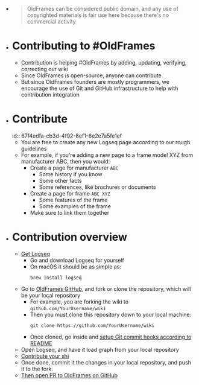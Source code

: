 - > OldFrames can be considered public domain, and any use of copyrighted materials is fair use here because there's no commercial activity
- # Contributing to #OldFrames
	- Contribution is helping #OldFrames by adding, updating, verifying, correcting our wiki
	- Since OldFrames is open-source, anyone can contribute
	- But since OldFrames founders are mostly programmers, we encourage the use of Git and GitHub infrastructure to help with contribution integration
- # Contribute
  id:: 67f4edfa-cb3d-4f92-8ef1-6e2e7a5fe1ef
	- You are free to create any new Logseq page according to our rough guidelines
	- For example, if you're adding a new page to a frame model XYZ from manufacturer ABC, then you would:
		- Create a page for manufacturer `ABC`
			- Some history if you know
			- Some other facts
			- Some references, like brochures or documents
		- Create a page for frame `ABC XYZ`
			- Some features of the frame
			- Some examples of the frame
		- Make sure to link them together
- # Contribution overview
	- [Get Logseq](https://logseq.com)
		- Go and download Logseq for yourself
		- On macOS it should be as simple as:
		  ```shell
		  brew install logseq
		  ```
	- Go to [OldFrames GitHub](https://github.com/OldFrames/wiki), and fork or clone the repository, which will be your local repository
		- For example, you are forking the wiki to `github.com/YourUsername/wiki`
		- Then you must clone this repository down to your local machine:
		  ```shell
		  git clone https://github.com/YourUsername/wiki
		  ```
		- Once cloned, go inside and [setup Git commit hooks according to README](https://github.com/OldFrames/wiki/blob/master/README.md)
	- Open Logseq, and have it load graph from your local repository
	- [Contribute your shi](((67f4edfa-cb3d-4f92-8ef1-6e2e7a5fe1ef)))
	- Once done, commit it the changes in your local repository, and push it to the fork.
	- [Then open PR to OldFrames on GitHub](https://docs.github.com/en/pull-requests/collaborating-with-pull-requests/proposing-changes-to-your-work-with-pull-requests/creating-a-pull-request-from-a-fork)